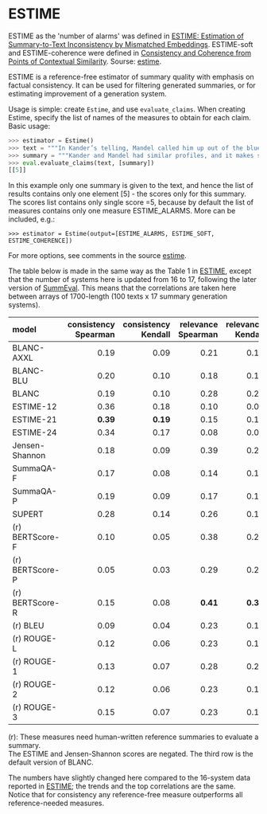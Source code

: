 # ESTIME

ESTIME as the 'number of alarms' was defined in [ESTIME: Estimation of Summary-to-Text Inconsistency by Mismatched Embeddings](https://aclanthology.org/2021.eval4nlp-1.10/).
ESTIME-soft and ESTIME-coherence were defined in [Consistency and Coherence from Points of Contextual Similarity](https://arxiv.org/abs/2112.11638). Sourse: [estime](https://github.com/PrimerAI/blanc/blob/master/blanc/estime.py).

ESTIME is a reference-free estimator of summary quality with emphasis on factual consistency. It can be used for filtering generated summaries, or for estimating improvement of a generation system.

Usage is simple: create `Estime`, and use `evaluate_claims`. When creating Estime, specify the list of names of the measures to obtain for each claim. Basic usage:

```python
>>> estimator = Estime()
>>> text = """In Kander’s telling, Mandel called him up out of the blue a decade or so ago to pitch a project. It made sense why. The two men had similar profiles: Jewish combat veterans in their early 30s. New statewide officeholders in the Midwest."""
>>> summary = """Kander and Mandel had similar profiles, and it makes sense."""
>>> eval.evaluate_claims(text, [summary])
[[5]]
```

In this example only one summary is given to the text, and hence the list of results contains only one element [5] - the scores only for this summary. The scores list contains only single score =5, because by default the list of measures contains only one measure ESTIME_ALARMS. More can be included, e.g.: 

```
>>> estimator = Estime(output=[ESTIME_ALARMS, ESTIME_SOFT, ESTIME_COHERENCE])
```

For more options, see comments in the source [estime](https://github.com/PrimerAI/blanc/blob/master/blanc/estime.py).

The table below is made in the same way as the Table 1 in [ESTIME](https://aclanthology.org/2021.eval4nlp-1.10/), except that the number of systems here is updated from 16 to 17, following the later version of [SummEval](https://direct.mit.edu/tacl/article/doi/10.1162/tacl_a_00373/100686/SummEval-Re-evaluating-Summarization-Evaluation). This means that the correlations are taken here between arrays of 1700-length (100 texts x 17 summary generation systems).

|model|consistency<br />Spearman|consistency<br />Kendall|relevance<br />Spearman|relevance<br />Kendall|coherence<br />Spearman|coherence<br />Kendall|fluency<br />Spearman|fluency<br />Kendall|
|:--|--:|--:|--:|--:|--:|--:|--:|--:|
BLANC-AXXL|0.19|0.09|0.21|0.15|0.11|0.08|0.10|0.06|
BLANC-BLU|0.20|0.10|0.18|0.13|0.10|0.07|0.11|0.06|
BLANC|0.19|0.10|0.28|0.20|0.22|0.16|0.13|0.07|
ESTIME-12|0.36|0.18|0.10|0.07|0.20|0.14|0.32|0.19|
ESTIME-21|**0.39**|**0.19**|0.15|0.11|0.27|0.19|**0.38**|**0.22**|
ESTIME-24|0.34|0.17|0.08|0.06|0.16|0.11|0.34|0.20|
Jensen-Shannon|0.18|0.09|0.39|0.28|0.29|0.21|0.11|0.06|
SummaQA-F|0.17|0.08|0.14|0.10|0.08|0.06|0.12|0.07|
SummaQA-P|0.19|0.09|0.17|0.12|0.10|0.08|0.12|0.07|
SUPERT|0.28|0.14|0.26|0.19|0.20|0.15|0.17|0.10|
(r) BERTScore-F|0.10|0.05|0.38|0.28|**0.39**|**0.28**|0.13|0.07|
(r) BERTScore-P|0.05|0.03|0.29|0.21|0.34|0.25|0.11|0.06|
(r) BERTScore-R|0.15|0.08|**0.41**|**0.30**|0.34|0.249|0.11|0.06|
(r) BLEU|0.09|0.04|0.23|0.17|0.19|0.14|0.12|0.07|
(r) ROUGE-L|0.12|0.06|0.23|0.16|0.16|0.11|0.08|0.04|
(r) ROUGE-1|0.13|0.07|0.28|0.20|0.17|0.12|0.07|0.04|
(r) ROUGE-2|0.12|0.06|0.23|0.16|0.14|0.10|0.06|0.04|
(r) ROUGE-3|0.15|0.07|0.23|0.17|0.15|0.11|0.06|0.04|

(r): These measures need human-written reference summaries to evaluate a summary.<br />
The ESTIME and Jensen-Shannon scores are negated.
The third row is the default version of BLANC.

The numbers have slightly changed here compared to the 16-system data reported in [ESTIME](https://aclanthology.org/2021.eval4nlp-1.10/); the trends and the top correlations are the same.<br />
Notice that for consistency any reference-free measure outperforms all reference-needed measures.<br />









